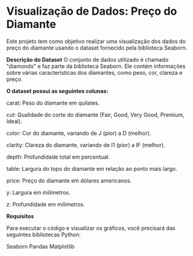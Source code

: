 
# **Visualização de Dados: Preço do Diamante**
Este projeto tem como objetivo realizar uma visualização dos dados do preço do diamante usando o dataset fornecido pela biblioteca Seaborn.

**Descrição do Dataset**
O conjunto de dados utilizado é chamado "diamonds" e faz parte da biblioteca Seaborn. Ele contém informações sobre várias características dos diamantes, como peso, cor, clareza e preço.

**O dataset possui as seguintes colunas:**

carat: Peso do diamante em quilates.

cut: Qualidade do corte do diamante (Fair, Good, Very Good, Premium, Ideal).

color: Cor do diamante, variando de J (pior) a D (melhor).

clarity: Clareza do diamante, variando de I1 (pior) a IF (melhor).

depth: Profundidade total em percentual.

table: Largura do topo do diamante em relação ao ponto mais largo.

price: Preço do diamante em dólares americanos.

y: Largura em milímetros.

z: Profundidade em milímetros.

**Requisitos**

Para executar o código e visualizar os gráficos, você precisará das seguintes bibliotecas Python:

Seaborn
Pandas
Matplotlib